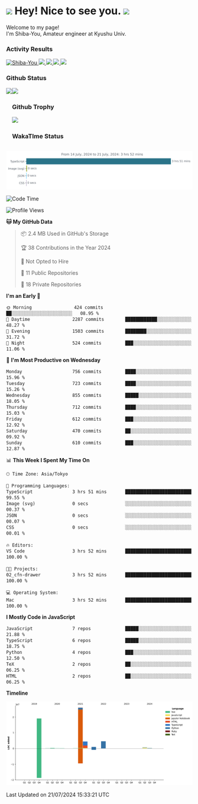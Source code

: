<h1>
  <img src="https://emojis.slackmojis.com/emojis/images/1531849430/4246/blob-sunglasses.gif?1531849430" width="30"/> 
  Hey! Nice to see you.
  <img src="https://emojis.slackmojis.com/emojis/images/1531849430/4246/blob-sunglasses.gif?1531849430" width="30"/> 
</h1>
<p>
  Welcome to my page! <br />
  I'm Shiba-You, Amateur engineer at Kyushu Univ.
</p>


<h3>
  Activity Results
</h3>
<p align="left"> 
  <!--   GitHub  -->
  <a href="https://github.com/Shiba-You/Shiba-You/">
    <img src="https://komarev.com/ghpvc/?username=Shiba-You" alt="Shiba-You" />
  </a>
  <a href="https://github.com/Shiba-You">
    <img height="20" src="https://img.shields.io/github/followers/Shiba-You?label=follow&logo=github&style=flat" />
  </a>
  
  <!-- Qiita -->
  <a href="http://qiita.com/Shiba-You">
    <img height="20" src="https://qiita-badge.apiapi.app/s/Shiba-You/posts.svg" />
  </a>
  <a href="http://qiita.com/Shiba-You">
    <img height="20" src="https://qiita-badge.apiapi.app/s/Shiba-You/contributions.svg" />
  </a>
  <a href="http://qiita.com/Shiba-You">
    <img height="20" src="https://qiita-badge.apiapi.app/s/Shiba-You/followers.svg" />
  </a>
</p>


<h3>
  Github Status
</h3>
<div>
  <img height="170" align="left" src="https://github-readme-stats.vercel.app/api?username=Shiba-You&theme=tokyonight" />
  <img height="170" src="https://github-readme-stats.vercel.app/api/top-langs/?username=Shiba-You&theme=tokyonight&layout=compact" />
</div>

<h3>
  Github Trophy
</h3>
<div>
  <img width="800" src="https://github-profile-trophy.vercel.app/?username=Shiba-You&theme=tokyonight" />
</div>


<h3>
  WakaTIme Status
</h3>
<img src="https://github.com/Shiba-You/Shiba-You/blob/main/images/stat.svg" alt="Shiba-You WakaTime Activity"/>

<!--START_SECTION:waka-->
![Code Time](http://img.shields.io/badge/Code%20Time-863%20hrs%2031%20mins-blue)

![Profile Views](http://img.shields.io/badge/Profile%20Views-3-blue)

**🐱 My GitHub Data** 

> 📦 2.4 MB Used in GitHub's Storage 
 > 
> 🏆 38 Contributions in the Year 2024
 > 
> 🚫 Not Opted to Hire
 > 
> 📜 11 Public Repositories 
 > 
> 🔑 18 Private Repositories 
 > 
**I'm an Early 🐤** 

```text
🌞 Morning                424 commits         ██░░░░░░░░░░░░░░░░░░░░░░░   08.95 % 
🌆 Daytime                2287 commits        ████████████░░░░░░░░░░░░░   48.27 % 
🌃 Evening                1503 commits        ████████░░░░░░░░░░░░░░░░░   31.72 % 
🌙 Night                  524 commits         ███░░░░░░░░░░░░░░░░░░░░░░   11.06 % 
```
📅 **I'm Most Productive on Wednesday** 

```text
Monday                   756 commits         ████░░░░░░░░░░░░░░░░░░░░░   15.96 % 
Tuesday                  723 commits         ████░░░░░░░░░░░░░░░░░░░░░   15.26 % 
Wednesday                855 commits         █████░░░░░░░░░░░░░░░░░░░░   18.05 % 
Thursday                 712 commits         ████░░░░░░░░░░░░░░░░░░░░░   15.03 % 
Friday                   612 commits         ███░░░░░░░░░░░░░░░░░░░░░░   12.92 % 
Saturday                 470 commits         ██░░░░░░░░░░░░░░░░░░░░░░░   09.92 % 
Sunday                   610 commits         ███░░░░░░░░░░░░░░░░░░░░░░   12.87 % 
```


📊 **This Week I Spent My Time On** 

```text
🕑︎ Time Zone: Asia/Tokyo

💬 Programming Languages: 
TypeScript               3 hrs 51 mins       █████████████████████████   99.55 % 
Image (svg)              0 secs              ░░░░░░░░░░░░░░░░░░░░░░░░░   00.37 % 
JSON                     0 secs              ░░░░░░░░░░░░░░░░░░░░░░░░░   00.07 % 
CSS                      0 secs              ░░░░░░░░░░░░░░░░░░░░░░░░░   00.01 % 

🔥 Editors: 
VS Code                  3 hrs 52 mins       █████████████████████████   100.00 % 

🐱‍💻 Projects: 
02_cfn-drawer            3 hrs 52 mins       █████████████████████████   100.00 % 

💻 Operating System: 
Mac                      3 hrs 52 mins       █████████████████████████   100.00 % 
```

**I Mostly Code in JavaScript** 

```text
JavaScript               7 repos             █████░░░░░░░░░░░░░░░░░░░░   21.88 % 
TypeScript               6 repos             █████░░░░░░░░░░░░░░░░░░░░   18.75 % 
Python                   4 repos             ███░░░░░░░░░░░░░░░░░░░░░░   12.50 % 
TeX                      2 repos             ██░░░░░░░░░░░░░░░░░░░░░░░   06.25 % 
HTML                     2 repos             ██░░░░░░░░░░░░░░░░░░░░░░░   06.25 % 
```



**Timeline**

![Lines of Code chart](https://raw.githubusercontent.com/Shiba-You/Shiba-You/main/assets/bar_graph.png)


 Last Updated on 21/07/2024 15:33:21 UTC
<!--END_SECTION:waka-->
